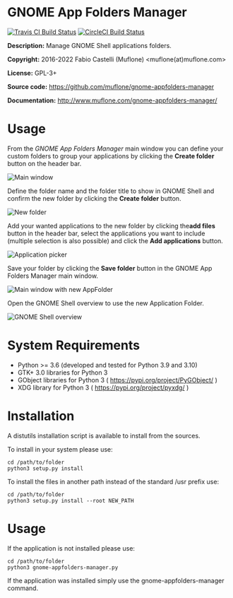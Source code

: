 # GNOME App Folders Manager

[![Travis CI Build Status](https://img.shields.io/travis/com/muflone/gnome-appfolders-manager/master.svg)](https://www.travis-ci.com/github/muflone/gnome-appfolders-manager)
[![CircleCI Build Status](https://img.shields.io/circleci/project/github/muflone/gnome-appfolders-manager/master.svg)](https://circleci.com/gh/muflone/gnome-appfolders-manager)

**Description:** Manage GNOME Shell applications folders.

**Copyright:** 2016-2022 Fabio Castelli (Muflone) <muflone(at)muflone.com>

**License:** GPL-3+

**Source code:** https://github.com/muflone/gnome-appfolders-manager

**Documentation:** http://www.muflone.com/gnome-appfolders-manager/

# Usage

From the *GNOME App Folders Manager* main window you can define your custom folders
to group your applications by clicking the **Create folder** button on the header bar.

![Main window](http://www.muflone.com/resources/gnome-appfolders-manager/archive/latest/english/main.png)

Define the folder name and the folder title to show in GNOME Shell and confirm
the new folder by clicking the **Create folder** button.

![New folder](http://www.muflone.com/resources/gnome-appfolders-manager/archive/latest/english/create-folder.png)

Add your wanted applications to the new folder by clicking the**add files**
button in the header bar, select the applications you want to include (multiple 
selection is also possible) and click the **Add applications** button.

![Application picker](http://www.muflone.com/resources/gnome-appfolders-manager/archive/latest/english/add-applications.png)

Save your folder by clicking the **Save folder** button in the GNOME App Folders
Manager main window.

![Main window with new AppFolder](http://www.muflone.com/resources/gnome-appfolders-manager/archive/latest/english/main-with-new-appfolder.png)

Open the GNOME Shell overview to use the new Application Folder.

![GNOME Shell overview](http://www.muflone.com/resources/gnome-appfolders-manager/archive/latest/english/gnome-shell-appfolder.png)

# System Requirements

* Python >= 3.6 (developed and tested for Python 3.9 and 3.10)
* GTK+ 3.0 libraries for Python 3
* GObject libraries for Python 3 ( https://pypi.org/project/PyGObject/ )
* XDG library for Python 3 ( https://pypi.org/project/pyxdg/ )

# Installation

A distutils installation script is available to install from the sources.

To install in your system please use:

    cd /path/to/folder
    python3 setup.py install

To install the files in another path instead of the standard /usr prefix use:

    cd /path/to/folder
    python3 setup.py install --root NEW_PATH

# Usage

If the application is not installed please use:

    cd /path/to/folder
    python3 gnome-appfolders-manager.py

If the application was installed simply use the gnome-appfolders-manager
command.
